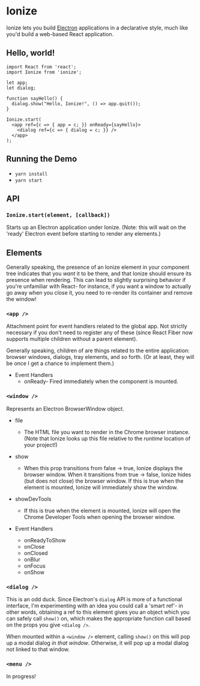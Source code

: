 # Ionize
Ionize lets you build [Electron](https://electron.atom.io) applications in a
declarative style, much like you'd build a web-based React application.

## Hello, world!
```
import React from 'react';
import Ionize from 'ionize';

let app;
let dialog;

function sayHello() {
  dialog.show("Hello, Ionize!", () => app.quit());
}

Ionize.start(
  <app ref={c => { app = c; }} onReady={sayHello}>
    <dialog ref={c => { dialog = c; }} />
  </app>
);
```

## Running the Demo
* `yarn install`
* `yarn start`

## API
### `Ionize.start(element, [callback])`

Starts up an Electron application under Ionize. (Note: this will wait on the
'ready' Electron event before starting to render any elements.)

## Elements
Generally speaking, the presence of an Ionize element in your component tree
indicates that you _want_ it to be there, and that Ionize should ensure its
presence when rendering. This can lead to slightly surprising behavior if
you're unfamiliar with React- for instance, if you want a window to actually
go away when you close it, you need to re-render its container and remove the
window!

### `<app />`
Attachment point for event handlers related to the global app. Not strictly
necessary if you don't need to register any of these (since React Fiber now
supports multiple children without a parent element).

Generally speaking, children of <app /> are things related to the entire
application: browser windows, dialogs, tray elements, and so forth. (Or at
least, they will be once I get a chance to implement them.)

* Event Handlers
  * onReady- Fired immediately when the component is mounted.

### `<window />`
Represents an Electron BrowserWindow object.

* file
  * The HTML file you want to render in the Chrome browser instance. (Note
    that Ionize looks up this file relative to the _runtime_ location of
    your project!)

* show
  * When this prop transitions from false -> true, Ionize displays the
    browser window. When it transitions from true -> false, Ionize hides
    (but does not close) the browser window. If this is true when the
    element is mounted, Ionize will immediately show the window.

* showDevTools
  * If this is true when the element is mounted, Ionize will open
    the Chrome Developer Tools when opening the browser window.

* Event Handlers
  * onReadyToShow
  * onClose
  * onClosed
  * onBlur
  * onFocus
  * onShow

### `<dialog />`
This is an odd duck. Since Electron's `dialog` API is more of a functional
interface, I'm experimenting with an idea you could call a 'smart ref'- in
other words, obtaining a ref to this element gives you an object which you can
safely call `show()` on, which makes the appropriate function call based on
the props you give `<dialog />`.

When mounted within a `<window />` element, calling `show()` on this will pop
up a modal dialog _in that window_. Otherwise, it will pop up a modal dialog 
not linked to that window.

### `<menu />`
In progress!
